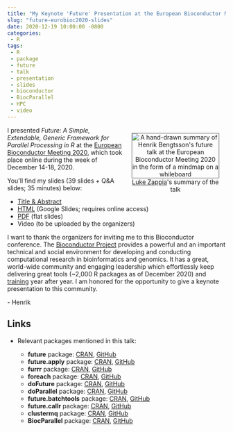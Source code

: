```yaml
---
title: "My Keynote 'Future' Presentation at the European Bioconductor Meeting 2020"
slug: "future-eurobioc2020-slides"
date: 2020-12-19 10:00:00 -0800
categories:
 - R
tags:
 - R
 - package
 - future
 - talk
 - presentation
 - slides
 - bioconductor
 - BiocParallel
 - HPC
 - video
---
```



<div style="width: 40%; margin: 2ex; float: right;"/>
 <center>
   <img src="/post/LukeZapia_20201218-EuroBioc2020-future_mindmap.jpg" alt="A hand-drawn summary of Henrik Bengtsson's future talk at the European Bioconductor Meeting 2020 in the form of a mindmap on a whileboard" style="border: 1px solid #666;/>
   <span style="font-size: 80%; font-style: italic;"><a href="https://twitter.com/_lazappi_">Luke Zappia</a>'s summary of the talk</span>
 </center>
</div>

I presented _Future: A Simple, Extendable, Generic Framework for Parallel Processing in R_ at the [European Bioconductor Meeting 2020](https://eurobioc2020.bioconductor.org/), which took place online during the week of December 14-18, 2020.

You'll find my slides (39 slides + Q&A slides; 35 minutes) below:

* [Title & Abstract](/presentations/EuroBioc2020/BengtssonH_20201218-futures-EuroBioc2020.abstract.txt)
* [HTML](https://docs.google.com/presentation/d/e/2PACX-1vTVyeaWRH251Pm8BfrlH1yK4Bd_YojEmo1I0VFxkoehnoxYJXglLdDf5T6_bTDv7lFJjwrXNYFBtfHT/pub?start=false&loop=false&delayms=10000) (Google Slides; requires online access)
* [PDF](/presentations/EuroBioc2020/BengtssonH_20201218-futures-EuroBioc2020.pdf) (flat slides)
* Video (to be uploaded by the organizers)

I want to thank the organizers for inviting me to this Bioconductor conference.  The [Bioconductor Project](http://bioconductor.org/) provides a powerful and an important technical and social environment for developing and conducting computational research in bioinformatics and genomics.  It has a great, world-wide community and engaging leadership which effortlessly keep delivering great tools (~2,000 R packages as of December 2020) and [training](http://bioconductor.org/help/course-materials/) year after year.  I am honored for the opportunity to give a keynote presentation to this community.

\- Henrik


## Links

* Relevant packages mentioned in this talk:

  * **future** package: [CRAN](https://cran.r-project.org/package=future), [GitHub](https://github.com/HenrikBengtsson/future)
  * **future.apply** package: [CRAN](https://cran.r-project.org/package=future.apply), [GitHub](https://github.com/HenrikBengtsson/future.apply)
  * **furrr** package: [CRAN](https://cran.r-project.org/package=furrr), [GitHub](https://github.com/DavisVaughan/furrr)
  * **foreach** package: [CRAN](https://cran.r-project.org/package=foreach), [GitHub](https://github.com/RevolutionAnalytics/foreach)
  * **doFuture** package: [CRAN](https://cran.r-project.org/package=doFuture), [GitHub](https://github.com/HenrikBengtsson/doFuture)
  * **doParallel** package: [CRAN](https://cran.r-project.org/package=doParallel), [GitHub](https://github.com/RevolutionAnalytics/doParallel)
  * **future.batchtools** package: [CRAN](https://cran.r-project.org/package=future.batchtools), [GitHub](https://github.com/HenrikBengtsson/future.batchtools)
  * **future.callr** package: [CRAN](https://cran.r-project.org/package=future.callr), [GitHub](https://github.com/HenrikBengtsson/future.callr)
  * **clustermq** package: [CRAN](https://cran.r-project.org/package=clustermq), [GitHub](https://github.com/mschubert/clustermq)
  * **BiocParallel** package: [CRAN](https://cran.r-project.org/package=BiocParallel), [GitHub](https://github.com/Bioconductor/BiocParallel)

